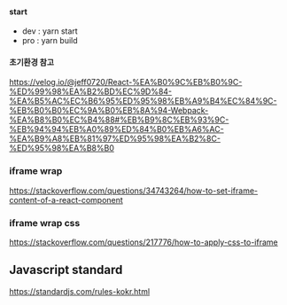 #### start
- dev : yarn start
- pro : yarn build

#### 초기환경 참고
https://velog.io/@jeff0720/React-%EA%B0%9C%EB%B0%9C-%ED%99%98%EA%B2%BD%EC%9D%84-%EA%B5%AC%EC%B6%95%ED%95%98%EB%A9%B4%EC%84%9C-%EB%B0%B0%EC%9A%B0%EB%8A%94-Webpack-%EA%B8%B0%EC%B4%88#%EB%B9%8C%EB%93%9C-%EB%94%94%EB%A0%89%ED%84%B0%EB%A6%AC-%EA%B9%A8%EB%81%97%ED%95%98%EA%B2%8C-%ED%95%98%EA%B8%B0


### iframe wrap
https://stackoverflow.com/questions/34743264/how-to-set-iframe-content-of-a-react-component

### iframe wrap css
https://stackoverflow.com/questions/217776/how-to-apply-css-to-iframe

## Javascript standard
https://standardjs.com/rules-kokr.html